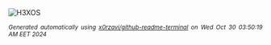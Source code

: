 <div align="justify">
<picture>
    <source media="(prefers-color-scheme: dark)" srcset="https://i.ibb.co/0Xc0qK3/output-gif.gif">
    <source media="(prefers-color-scheme: light)" srcset="https://i.ibb.co/0Xc0qK3/output-gif.gif">
    <img alt="H3XOS" src="https://i.ibb.co/0Xc0qK3/output-gif.gif">
</picture>

<sub><i>Generated automatically using [x0rzavi/github-readme-terminal](https://github.com/x0rzavi/github-readme-terminal) on Wed Oct 30 03:50:19 AM EET 2024</i></sub>
</div>
